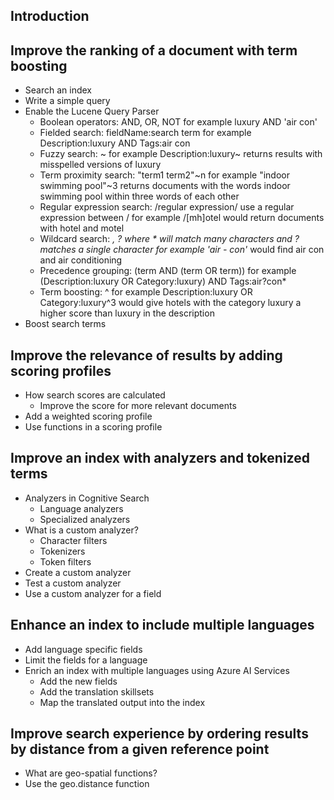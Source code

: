 ## Introduction
## Improve the ranking of a document with term boosting
  - Search an index
  - Write a simple query
  - Enable the Lucene Query Parser
    - Boolean operators: AND, OR, NOT for example luxury AND 'air con'
    - Fielded search: fieldName:search term for example Description:luxury AND Tags:air con
    - Fuzzy search: ~ for example Description:luxury~ returns results with misspelled versions of luxury
    - Term proximity search: "term1 term2"~n for example "indoor swimming pool"~3 returns documents with the words indoor swimming pool within three words of each other
    - Regular expression search: /regular expression/ use a regular expression between / for example /[mh]otel would return documents with hotel and motel
    - Wildcard search: *, ? where * will match many characters and ? matches a single character for example 'air - con'* would find air con and air conditioning
    - Precedence grouping: (term AND (term OR term)) for example (Description:luxury OR Category:luxury) AND Tags:air?con*
    - Term boosting: ^ for example Description:luxury OR Category:luxury^3 would give hotels with the category luxury a higher score than luxury in the description
  - Boost search terms
## Improve the relevance of results by adding scoring profiles
  - How search scores are calculated
    - Improve the score for more relevant documents
  - Add a weighted scoring profile
  - Use functions in a scoring profile
## Improve an index with analyzers and tokenized terms
  - Analyzers in Cognitive Search
    - Language analyzers
    - Specialized analyzers
  - What is a custom analyzer?
    - Character filters
    - Tokenizers
    - Token filters
  - Create a custom analyzer
  - Test a custom analyzer
  - Use a custom analyzer for a field
## Enhance an index to include multiple languages
  - Add language specific fields
  - Limit the fields for a language
  - Enrich an index with multiple languages using Azure AI Services
    - Add the new fields
    - Add the translation skillsets
    - Map the translated output into the index
## Improve search experience by ordering results by distance from a given reference point
  - What are geo-spatial functions?
  - Use the geo.distance function
